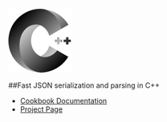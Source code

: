 ![logo image](json_link_logo_128.png)

##Fast JSON serialization and parsing in C++

* [Cookbook Documentation](pages.html)
* [Project Page](https://github.com/beached/daw_json_link)
